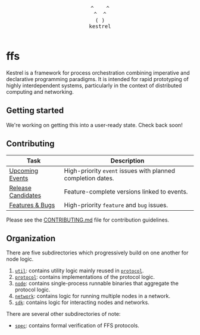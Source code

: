 <div align="center">
  <pre>
^    ^
^  ^
( )
kestrel
  </pre>
</div>

# ffs

Kestrel is a framework for process orchestration combining imperative and declarative programming paradigms. It is intended for rapid prototyping of highly interdependent systems, particularly in the context of distributed computing and networking.

## Getting started
We're working on getting this into a user-ready state. Check back soon!

## Contributing

| Task | Description |
|------|-------------|
| [Upcoming Events](https://github.com/movementlabsxyz/ffs/issues?q=is%3Aissue%20state%3Aopen%20label%3Apriority%3Ahigh%2Cpriority%3Amedium%20label%3Aevent) | High-priority `event` issues with planned completion dates. |
| [Release Candidates](https://github.com/movementlabsxyz/ffs/issues?q=is%3Aissue%20state%3Aopen%20label%3Arelease-candidate) | Feature-complete versions linked to events. |
| [Features & Bugs](https://github.com/movementlabsxyz/ffs/issues?q=is%3Aissue%20state%3Aopen%20label%3Afeature%2Cbug%20label%3Apriority%3Aurgent%2Cpriority%3Ahigh) | High-priority `feature` and `bug` issues. |

Please see the [CONTRIBUTING.md](CONTRIBUTING.md) file for contribution guidelines.

## Organization
There are five subdirectories which progressively build on one another for node logic.

1. [`util`](./util): contains utility logic mainly reused in [`protocol`](./protocol).
2. [`protocol`](./protocol): contains implementations of the protocol logic. 
3. [`node`](./node): contains single-process runnable binaries that aggregate the protocol logic.
4. [`network`](./network): contains logic for running multiple nodes in a network.
5. [`sdk`](./sdk): contains logic for interacting nodes and networks.

There are several other subdirectories of note:

- [`spec`](./spec): contains formal verification of FFS protocols. 

